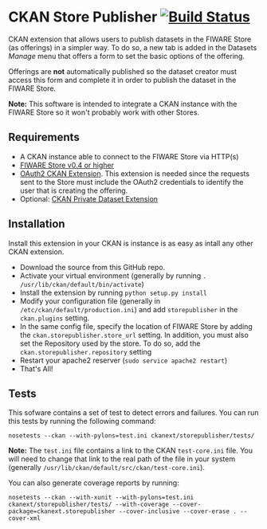 CKAN Store Publisher [![Build Status](https://build.conwet.fi.upm.es/jenkins/buildStatus/icon?job=ckan_storepublisher)](https://build.conwet.fi.upm.es/jenkins/job/ckan_storepublisher/)
=====================

CKAN extension that allows users to publish datasets in the FIWARE Store (as offerings) in a simpler way. To do so, a new tab is added in the Datasets *Manage* menu that offers a form to set the basic options of the offering.

Offerings are **not** automatically published so the dataset creator must access this form and complete it in order to publish the dataset in the FIWARE Store.

**Note:** This software is intended to integrate a CKAN instance with the FIWARE Store so it won't probably work with other Stores.

Requirements
------------

* A CKAN instance able to connect to the FIWARE Store via HTTP(s)
* [FIWARE Store v0.4 or higher](https://github.com/conwetlab/wstore/)
* [OAuth2 CKAN Extension](https://github.com/conwetlab/ckanext-oauth2/). This extension is needed since the requests sent to the Store must include the OAuth2 credentials to identify the user that is creating the offering.
* Optional: [CKAN Private Dataset Extension](https://github.com/conwetlab/ckanext-privatedatasets/)


Installation
------------
Install this extension in your CKAN is instance is as easy as intall any other CKAN extension.

* Download the source from this GitHub repo.
* Activate your virtual environment (generally by running `. /usr/lib/ckan/default/bin/activate`)
* Install the extension by running `python setup.py install`
* Modify your configuration file (generally in `/etc/ckan/default/production.ini`) and add `storepublisher` in the `ckan.plugins` setting. 
* In the same config file, specify the location of FIWARE Store by adding the `ckan.storepublisher.store_url` setting. In addition, you must also set the Repository used by the store. To do so, add the `ckan.storepublisher.repository` setting
* Restart your apache2 reserver (`sudo service apache2 restart`)
* That's All!

Tests
-----
This sofware contains a set of test to detect errors and failures. You can run this tests by running the following command:
```
nosetests --ckan --with-pylons=test.ini ckanext/storepublisher/tests/
```
**Note:** The `test.ini` file contains a link to the CKAN `test-core.ini` file. You will need to change that link to the real path of the file in your system (generally `/usr/lib/ckan/default/src/ckan/test-core.ini`). 

You can also generate coverage reports by running:
```
nosetests --ckan --with-xunit --with-pylons=test.ini ckanext/storepublisher/tests/ --with-coverage --cover-package=ckanext.storepublisher --cover-inclusive --cover-erase . --cover-xml
